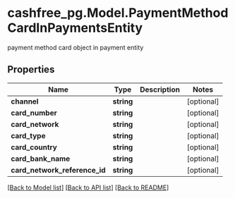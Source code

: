 # cashfree_pg.Model.PaymentMethodCardInPaymentsEntity
payment method card object in payment entity

## Properties

Name | Type | Description | Notes
------------ | ------------- | ------------- | -------------
**channel** | **string** |  | [optional] 
**card_number** | **string** |  | [optional] 
**card_network** | **string** |  | [optional] 
**card_type** | **string** |  | [optional] 
**card_country** | **string** |  | [optional] 
**card_bank_name** | **string** |  | [optional] 
**card_network_reference_id** | **string** |  | [optional] 

[[Back to Model list]](../README.md#documentation-for-models) [[Back to API list]](../README.md#documentation-for-api-endpoints) [[Back to README]](../README.md)

